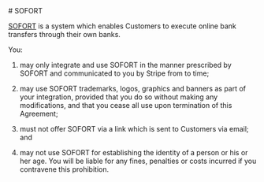 <header id="stripe">
</header>
<section>
# SOFORT 

[SOFORT](https://www.sofort.com) is a system which enables Customers to execute online bank transfers through their own banks. 

You:

1. may only integrate and use SOFORT in the manner prescribed by SOFORT and communicated to you by Stripe from to time;

2. may use SOFORT trademarks, logos, graphics and banners as part of your integration, provided that you do so without making any modifications, and that you cease all use upon termination of this Agreement; 

3. must not offer SOFORT via a link which is sent to Customers via email; and

4. may not use SOFORT for establishing the identity of a person or his or her age. You will be liable for any fines, penalties or costs incurred if you contravene this prohibition.
</section>
